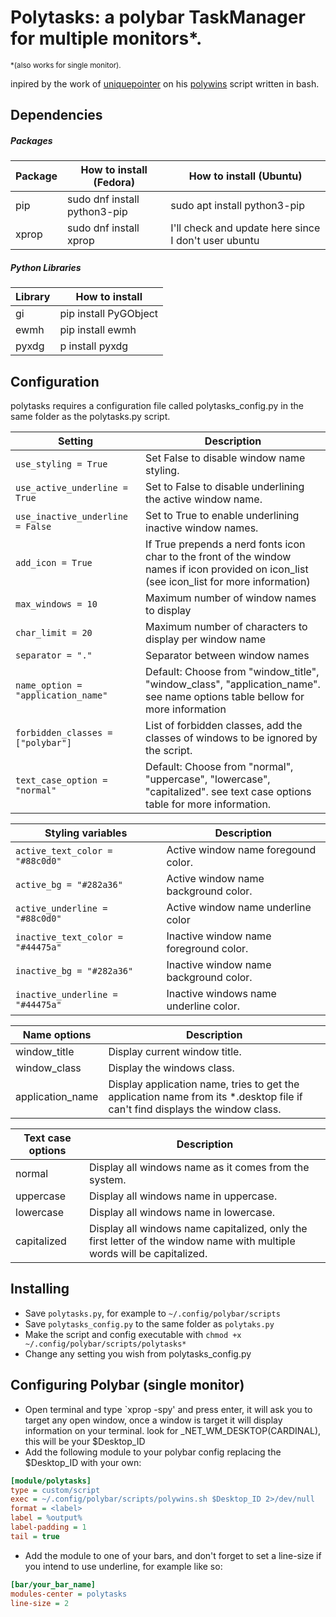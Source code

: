 # Polytasks: a polybar TaskManager for multiple monitors*.
<sub> *(also works for single monitor).</sub>

inpired by the work of [uniquepointer](https://github.com/uniquepointer) on his [polywins](https://github.com/uniquepointer/polywins) script written in bash.

## Dependencies
##### Packages
| Package | How to install (Fedora) | How to install (Ubuntu) | 
| --- | --- | --- |
| pip | sudo dnf install python3-pip | sudo apt install python3-pip |
| xprop | sudo dnf install xprop | I'll check and update here since I don't user ubuntu |

##### Python Libraries

| Library | How to install |
| --- | --- |
| gi | pip install PyGObject |
| ewmh | pip install ewmh |
| pyxdg | p install pyxdg |


## Configuration

polytasks requires a configuration file called polytasks_config.py in the same folder as the polytasks.py script.

| Setting | Description |
| --- | --- |
| `use_styling = True` | Set False to disable window name styling. |
| `use_active_underline = True` |  Set to False to disable underlining the active window name. |
| `use_inactive_underline = False` | Set to True to enable underlining inactive window names. |
| `add_icon = True` | If True prepends a nerd fonts icon char to the front of the window names if icon provided on icon_list (see icon_list for more information) |
| `max_windows = 10` | Maximum number of window names to display |
| `char_limit = 20` | Maximum number of characters to display per window name |
| `separator = "."` | Separator between window names |
| `name_option = "application_name"` | Default: Choose from "window_title", "window_class", "application_name". see name options table bellow for more information |
| `forbidden_classes = ["polybar"]` | List of forbidden classes, add the classes of windows to be ignored by the script.
| `text_case_option = "normal"` | Default: Choose from "normal", "uppercase", "lowercase", "capitalized". see text case options table for more information. |

| Styling variables | Description |
| --- | --- |
| `active_text_color = "#88c0d0"` | Active window name foregound color. |
| `active_bg = "#282a36"` | Active window name background color. |
| `active_underline = "#88c0d0"` | Active window name underline color |
| `inactive_text_color = "#44475a"` | Inactive window name foreground color. |
| `inactive_bg = "#282a36"` | Inactive window name background color. |
| `inactive_underline = "#44475a"` | Inactive windows name underline color. |

| Name options | Description | 
| --- | --- | 
| window_title | Display current window title. | 
| window_class | Display the windows class. | 
| application_name | Display application name, tries to get the application name from its *.desktop file if can't find displays the window class. |

| Text case options | Description | 
| --- | --- | 
| normal | Display all windows name as it comes from the system. | 
| uppercase | Display all windows name in uppercase. | 
| lowercase | Display all windows name in lowercase. | 
| capitalized | Display all windows name capitalized, only the first letter of the window name with multiple words will be capitalized. |

## Installing

* Save `polytasks.py`, for example to `~/.config/polybar/scripts`
* Save `polytasks_config.py` to the same folder as `polytaks.py`
* Make the script and config executable with `chmod +x ~/.config/polybar/scripts/polytasks*`
* Change any setting you wish from polytasks_config.py

## Configuring Polybar (single monitor)

* Open terminal and type `xprop -spy' and press enter, it will ask you to target any open window, once a window is target it will display information on your terminal. look for _NET_WM_DESKTOP(CARDINAL), this will be your $Desktop_ID
* Add the following module to your polybar config replacing the $Desktop_ID with your own:

```ini
[module/polytasks]
type = custom/script
exec = ~/.config/polybar/scripts/polywins.sh $Desktop_ID 2>/dev/null
format = <label>
label = %output%
label-padding = 1
tail = true
```
* Add the module to one of your bars, and don't forget to set a line-size if you intend to use underline, for example like so:
```ini
[bar/your_bar_name]
modules-center = polytasks
line-size = 2
```
